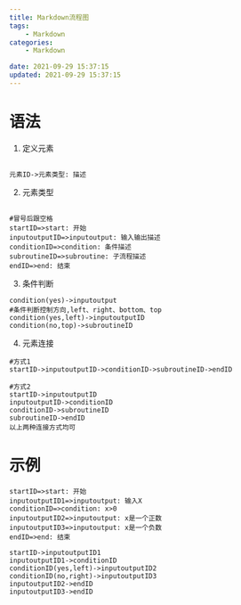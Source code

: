 ```yaml
---
title: Markdown流程图
tags: 
	- Markdown
categories: 
	- Markdown

date: 2021-09-29 15:37:15	
updated: 2021-09-29 15:37:15
---
```

# <span id="inline-blue">语法</span> 
1. 定义元素
```code

元素ID->元素类型: 描述

```
2. 元素类型
```code

#冒号后跟空格
startID=>start: 开始
inputoutputID=>inputoutput: 输入输出描述
conditionID=>condition: 条件描述
subroutineID=>subroutine: 子流程描述
endID=>end: 结束

```
3. 条件判断
```code
condition(yes)->inputoutput
#条件判断控制方向,left、right、bottom、top
condition(yes,left)->inputoutputID
condition(no,top)->subroutineID
```
4. 元素连接
```code
#方式1
startID->inputoutputID->conditionID->subroutineID->endID

#方式2
startID->inputoutputID
inputoutputID->conditionID
conditionID->subroutineID
subroutineID->endID
以上两种连接方式均可
```

# <span id="inline-blue">示例</span> 

```flow
startID=>start: 开始
inputoutputID1=>inputoutput: 输入X
conditionID=>condition: x>0
inputoutputID2=>inputoutput: x是一个正数
inputoutputID3=>inputoutput: x是一个负数
endID=>end: 结束

startID->inputoutputID1
inputoutputID1->conditionID
conditionID(yes,left)->inputoutputID2
conditionID(no,right)->inputoutputID3
inputoutputID2->endID
inputoutputID3->endID
```





